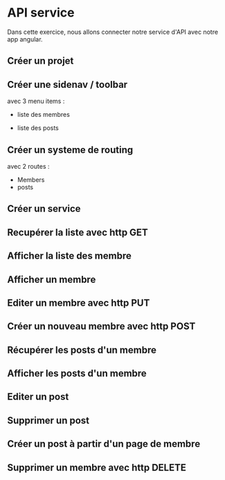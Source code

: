 # API service

Dans cette exercice, nous allons connecter notre service d'API avec notre app angular.

## Créer un projet

## Créer une sidenav / toolbar

avec 3 menu items :

* liste des membres

* liste des posts

## Créer un systeme de routing

avec 2 routes :

* Members
* posts

## Créer un service

## Recupérer la liste avec http GET

## Afficher la liste des membre

## Afficher un membre

## Editer un membre avec http PUT

## Créer un nouveau membre avec http POST

## Récupérer les posts d'un membre

## Afficher les posts d'un membre

## Editer un post

## Supprimer un post

## Créer un post à partir d'un page de membre

## Supprimer un membre avec http DELETE

